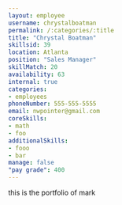 ```yaml
--- 
layout: employee 
username: chrystalboatman
permalink: /:categories/:title 
title: "Chrystal Boatman" 
skillsid: 39 
location: Atlanta
position: "Sales Manager"
skillMatch: 20
availability: 63
internal: true
categories: 
- employees
phoneNumber: 555-555-5555 
email: nwpointer@gmail.com
coreSkills:
- math 
- foo
additionalSkills:
- fooo
- bar
manage: false
"pay grade": 400
---
```


this is the portfolio of mark